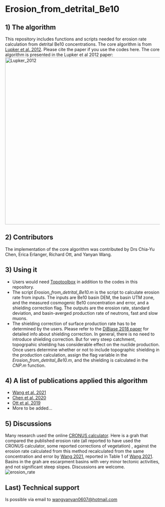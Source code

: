 # Erosion_from_detrital_Be10
## 1) The algorithm
This repository includes functions and scripts needed for erosion rate calculation from detrital Be10 concentrations. The core algorithm is from [Lupker et al. 2012](https://doi.org/10.1016/j.epsl.2012.04.020). Please cite the paper if you use the codes here. The core algorithm is presented in the Lupker et al 2012 paper: 
<img width="544" alt="Lupker_2012" src="https://user-images.githubusercontent.com/108676831/223412837-dbad34ec-8fd3-46f6-b9fd-a925d242c051.png">


## 2) Contributors
The implementation of the core algorithm was contributed by Drs Chia-Yu Chen, Erica Erlanger, Richard Ott, and Yanyan Wang. 

## 3) Using it
* Users would need [Topotoolbox](https://topotoolbox.wordpress.com/) in addition to the codes in this repository.
* The script _Erosion_from_detrital_Be10.m_ is the script to calculate erosion rate from inputs. The inputs are Be10 basin DEM, the basin UTM zone, and the measured cosmogenic Be10 concentration and error, and a shielding correction flag. The outputs are the erosion rate, standard deviation, and basin-averged production rate of neutrons, fast and slow muons.
* The shielding correction of surface production rate has to be determined by the users. Please refer to the [DiBiase 2018 paper](https://esurf.copernicus.org/articles/6/923/2018/) for detailed info about shielding correction. In general, there is no need to introduce shielding correction. But for very steep catchment, topogrpahic shielding has considerable effect on the nuclide production. Once users determine whether or not to include topographic shielding in the production calculation, assign the flag variable in the _Erosion_from_detrital_Be10.m_, and the shielding is calculated in the _CNP.m_ function. 

## 4) A list of publications applied this algorithm
* [Wang et al. 2021](https://agupubs.onlinelibrary.wiley.com/doi/full/10.1029/2021GC009979)
* [Chen et al. 2020](https://onlinelibrary.wiley.com/doi/full/10.1002/esp.4753)
* [Ott et al. 2019](https://agupubs.onlinelibrary.wiley.com/doi/full/10.1029/2019JF005142)
* More to be added...

## 5) Discussions
Many research used the online [CRONUS calculator](). Here is a grah that compared the published erosion rate (all reported to have used the CRONUS calculator, some reported corrections of vegetation) , against the erosion rate calculated from this method recalculated from the same concentration and error by [Wang 2021](https://www.research-collection.ethz.ch/handle/20.500.11850/476167), reported in Table 1 of [Wang 2021](https://www.research-collection.ethz.ch/handle/20.500.11850/476167). Basins in the grah are escarpment basins with very minor tectonic activities, and not significant steep slopes. Discussions are welcome.  
![erosion_rate](https://user-images.githubusercontent.com/108676831/223438369-f1372112-13d1-4cbd-b072-05975fa97de5.png)


## Last) Technical support
Is possible via email to wangyanyan0607@hotmail.com
